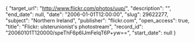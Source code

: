 {
  "target_url": "http://www.flickr.com/photos/uup/", 
  "description": "", 
  "end_date": null, 
  "date": "2006-01-01T12:00:00", 
  "slug": 29622277, 
  "subject": "Northern Ireland", 
  "publisher": "flickr.com", 
  "open_access": true, 
  "title": "Flickr: ulsterunionist's photostream", 
  "record_id": "20060101T120000/speThF6p6IJmFelqT6P+yw==", 
  "start_date": null
}

